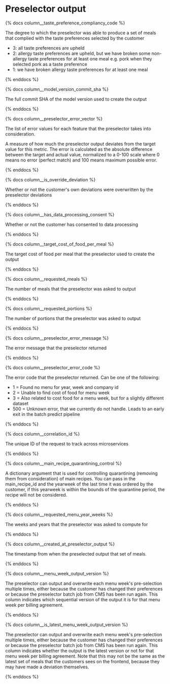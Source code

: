 # Preselector output

{% docs column__taste_preference_compliancy_code %}

The degree to which the preselector was able to produce a set of meals that complied with the taste preferences selected by the customer

- 3: all taste preferences are upheld
- 2: allergy taste preferences are upheld, but we have broken some non-allergy taste preferences for at least one meal e.g. pork when they selected pork as a taste preference
- 1: we have broken allergy taste preferences for at least one meal

{% enddocs %}

{% docs column__model_version_commit_sha %}

The full commit SHA of the model version used to create the output

{% enddocs %}

{% docs column__preselector_error_vector %}

The list of error values for each feature that the preselector takes into consideration.

A measure of how much the preselector output deviates from the target value for this metric. The error is calculated as the absolute difference between the target and actual value, normalized to a 0-100 scale where 0 means no error (perfect match) and 100 means maximum possible error.

{% enddocs %}

{% docs column__is_override_deviation %}

Whether or not the customer's own deviations were overwritten by the preselector deviations

{% enddocs %}

{% docs column__has_data_processing_consent %}

Whether or not the customer has consented to data processing

{% enddocs %}

{% docs column__target_cost_of_food_per_meal %}

The target cost of food per meal that the preselector used to create the output

{% enddocs %}

{% docs column__requested_meals %}

The number of meals that the preselector was asked to output

{% enddocs %}

{% docs column__requested_portions %}

The number of portions that the preselector was asked to output

{% enddocs %}

{% docs column__preselector_error_message %}

The error message that the preselector returned

{% enddocs %}

{% docs column__preselector_error_code %}

The error code that the preselector returned. Can be one of the following:

- 1 = Found no menu for year, week and company id
- 2 = Unable to find cost of food for menu week
- 3 = Also related to cost food for a menu week, but for a slightly different dataset
- 500 = Unknown error, that we currently do not handle. Leads to an early exit in the batch predict pipeline

{% enddocs %}

{% docs column__correlation_id %}

The unique ID of the request to track across microservices

{% enddocs %}

{% docs column__main_recipe_quarantining_control %}

A dictionary argument that is used for controlling quarantining (removing them from consideration) of main recipes. You can pass in the main_recipe_id and the yearweek of the last time it was ordered by the customer, if this yearweek is within the bounds of the quarantine period, the recipe will not be considered.

{% enddocs %}

{% docs column__requested_menu_year_weeks %}

The weeks and years that the preselector was asked to compute for

{% enddocs %}

{% docs column__created_at_preselector_output %}

The timestamp from when the preselected output that set of meals.

{% enddocs %}

{% docs column__menu_week_output_version %}

The preselector can output and overwrite each menu week's pre-selection multiple times, either because the customer has changed their preferences or because the preselector batch job from CMS has been run again. This column indicates which sequential version of the output it is for that menu week per billing agreement.

{% enddocs %}

{% docs column__is_latest_menu_week_output_version %}

The preselector can output and overwrite each menu week's pre-selection multiple times, either because the customer has changed their preferences or because the preselector batch job from CMS has been run again. This column indicates whether the output is the latest version or not for that menu week per billing agreement. Note that this may not be the same as the latest set of meals that the customers sees on the frontend, because they may have made a deviation themselves.

{% enddocs %}
